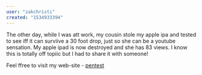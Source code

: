 ```yaml
---
user: "zakchristi"
created: "1534933394"
---
```


The other day, while I was att work, my cousin stole my apple 
ipa and tested to see iff it can surviive a 30 foot drop, just so she can be 
a youtube sensation. My apple ipad is now destroyed 
and she has 83 views. I know this is totally off topiic but I had to share it with someone!


Feel ffree to visit my web-site - <a href="https://mind2021.net/board_Rkyd74/1653">pentest</a>
